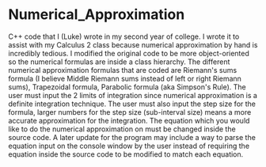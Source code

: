# Numerical_Approximation
C++ code that I (Luke) wrote in my second year of college. I wrote it to assist with my Calculus 2 class because numerical approximation by hand is incredibly tedious.
I modified the original code to be more object-oriented so the numerical formulas are inside a class hierarchy.
The different numerical approximation formulas that are coded are Riemann's sums formula (I believe Middle Riemann sums instead of left or right Riemann sums), Trapezoidal formula, Parabolic formula (aka Simpson's Rule).
The user must input the 2 limits of integration since numerical approximation is a definite integration technique. 
The user must also input the step size for the formula, larger numbers for the step size (sub-interval size) means a more accurate approximation for the integration.
The equation which you would like to do the numerical approximation on must be changed inside the source code. 
A later update for the program may include a way to parse the equation input on the console window by the user instead of requiring the equation inside the source code to be modified to match each equation.
